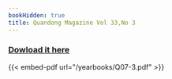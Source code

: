 ```yaml
--- 
bookHidden: true
title: Quandong Magazine Vol 33,No 3
--- 
```

 
### [Dowload it here](/yearbooks/Q07-3.pdf)
 
{{< embed-pdf url="/yearbooks/Q07-3.pdf" >}}
